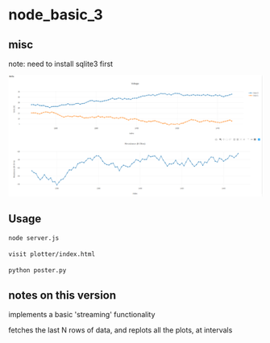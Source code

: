 
# node_basic_3

## misc

note: need to install sqlite3 first

<img src="./example.png">

## Usage

```	
node server.js

visit plotter/index.html

python poster.py

```

## notes on this version

implements a basic 'streaming' functionality

fetches the last N rows of data, and replots all the plots, at intervals

